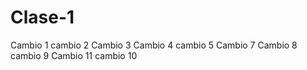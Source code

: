 # Clase-1
Cambio 1
cambio 2
Cambio 3
Cambio 4 
cambio 5
Cambio 7 
Cambio 8 
cambio 9
Cambio 11
cambio 10
